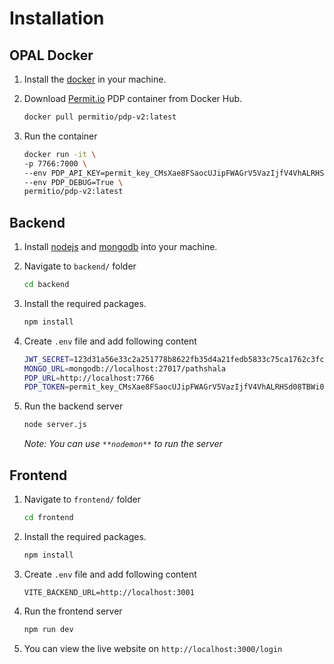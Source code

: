 # Installation

## OPAL Docker

1. Install the [docker](https://www.docker.com/) in your machine.

2. Download [Permit.io](https://www.permit.io/) PDP container from Docker Hub.

   ```bash
   docker pull permitio/pdp-v2:latest
   ```

3. Run the container

   ```bash
   docker run -it \
   -p 7766:7000 \
   --env PDP_API_KEY=permit_key_CMsXae8FSaocUJipFWAGrV5VazIjfV4VhALRHSd08TBWi03sPK7gMk17ehij5NKADbMJUVku6N4kGPHkZBSTYs \
   --env PDP_DEBUG=True \
   permitio/pdp-v2:latest
   ```

## Backend

1. Install [nodejs](https://nodejs.org/en) and [mongodb](https://www.mongodb.com/) into your machine.
2. Navigate to `backend/` folder

   ```bash
   cd backend
   ```

3. Install the required packages.

   ```bash
   npm install
   ```

4. Create `.env` file and add following content

   ```bash
   JWT_SECRET=123d31a56e33c2a251778b8622fb35d4a21fedb5833c75ca1762c3fc33d86acb
   MONGO_URL=mongodb://localhost:27017/pathshala
   PDP_URL=http://localhost:7766
   PDP_TOKEN=permit_key_CMsXae8FSaocUJipFWAGrV5VazIjfV4VhALRHSd08TBWi03sPK7gMk17ehij5NKADbMJUVku6N4kGPHkZBSTYs
   ```

5. Run the backend server

   ```bash
   node server.js
   ```

   _Note: You can use `**nodemon**` to run the server_

## Frontend

1. Navigate to `frontend/` folder

   ```bash
   cd frontend
   ```

2. Install the required packages.

   ```bash
   npm install
   ```

3. Create `.env` file and add following content

   ```env
   VITE_BACKEND_URL=http://localhost:3001
   ```

4. Run the frontend server

   ```bash
   npm run dev
   ```

5. You can view the live website on `http://localhost:3000/login`
